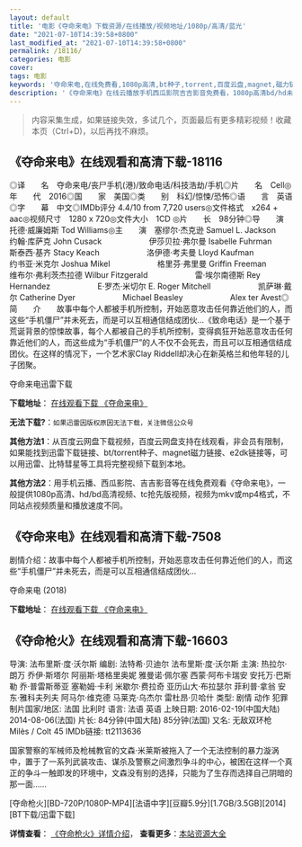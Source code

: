 ```yaml
---
layout: default
title: '电影《夺命来电》下载资源/在线播放/视频地址/1080p/高清/蓝光'
date: "2021-07-10T14:39:58+0800"
last_modified_at: "2021-07-10T14:39:58+0800"
permalink: /18116/
categories: 电影
cover:
tags: 电影
keywords: '夺命来电,在线免费看,1080p高清,bt种子,torrent,百度云盘,magnet,磁力链,迅雷下载资源'
description: '《夺命来电》在线云播放手机西瓜影院吉吉影音免费看，1080p高清bd/hd未删减完整版和tc抢先枪版，mkv/mp4格式，附带bt/torrent种子、magnet/磁力链、百度云盘、网盘资源迅雷下载链接'
---
```


>内容采集生成，如果链接失效，多试几个，页面最后有更多精彩视频！收藏本页（Ctrl+D)，以后再找不麻烦。


## 《夺命来电》在线观看和高清下载-18116

◎译　　名　夺命来电/丧尸手机(港)/致命电话/科技浩劫/手机◎片　　名　Cell◎年　　代　2016◎国　　家　美国◎类　　别　科幻/惊悚/恐怖◎语　　言　英语◎字　　幕　中文◎IMDb评分 4.4/10 from 7,720 users◎文件格式　x264 + aac◎视频尺寸　1280 x 720◎文件大小　1CD ◎片　　长　98分钟◎导　　演　托德·威廉姆斯 Tod Williams◎主　　演　塞缪尔·杰克逊 Samuel L. Jackson　　　　　　约翰·库萨克 John Cusack　　　　　　伊莎贝拉·弗尔曼 Isabelle Fuhrman　　　　　　斯泰西·基齐 Stacy Keach　　　　　　洛伊德·考夫曼 Lloyd Kaufman　　　　　　约书亚·米克尔 Joshua Mikel　　　　　　格里芬·弗里曼 Griffin Freeman　　　　　　维布尔·弗利茨杰拉德 Wilbur Fitzgerald　　　　　　雷·埃尔南德斯 Rey Hernandez　　　　　　E·罗杰·米切尔 E. Roger Mitchell　　　　　　凯萨琳·戴尔 Catherine Dyer　　　　　　Michael Beasley　　　　　　Alex ter Avest◎简　　介　　故事中每个人都被手机所控制，开始恶意攻击任何靠近他们的人，而这些“手机僵尸”并未死去，而是可以互相通信结成团伙…《致命电话》是一个基于荒诞背景的惊悚故事，每个人都被自己的手机所控制，变得疯狂开始恶意攻击任何靠近他们的人，而这些成为“手机僵尸”的人不仅不会死去，而且可以互相通信结成团伙。在这样的情况下，一个艺术家Clay Riddell却决心在新英格兰和他年轻的儿子团聚。


夺命来电迅雷下载

**下载地址**： [在线观看下载 《夺命来电》](https://www.993dy.com//vod-detail-id-30549.html) 


**无法下载?**：`如果迅雷因版权原因无法下载，关注微信公众号 `

**其他方法1**：从百度云网盘下载视频，百度云网盘支持在线观看，非会员有限制，如果能找到迅雷下载链接、bt/torrent种子、magnet磁力链接、e2dk链接等，可以用迅雷、比特彗星等工具将完整视频下载到本地。

**其他方法2**：用手机云播、西瓜影院、吉吉影音等在线免费观看《夺命来电》，一般提供1080p高清、hd/bd高清视频、tc抢先版视频，视频为mkv或mp4格式，不同站点视频质量和播放速度不同。


## 《夺命来电》在线观看和高清下载-7508

剧情介绍：故事中每个人都被手机所控制，开始恶意攻击任何靠近他们的人，而这些“手机僵尸”并未死去，而是可以互相通信结成团伙…


夺命来电 (2018)

**下载地址**： [在线观看下载 《夺命来电》](https://www.btbtdy.me/btdy/dy12704.html) 


## 《夺命枪火》在线观看和高清下载-16603

导演: 法布里斯·度·沃尔斯 编剧: 法特希·贝迪尔 法布里斯·度·沃尔斯 主演: 热拉尔·朗万 乔伊·斯塔尔 阿丽斯·塔格里奥妮 雅曼诺·佩尔塞 西蒙·阿布卡瑞安 安托万·巴斯勒 乔·普雷斯蒂亚 塞勒姆·卡利 米歇尔·费拉奇 亚历山大·布拉瑟尔 菲利普·拿翁 安东·雅科夫列夫 阿马尔·维克德 马莱克·乌杰尔 雷杜昂·贝哈什 类型: 剧情 动作 犯罪 制片国家/地区: 法国 比利时 语言: 法语 英语 上映日期: 2016-02-19(中国大陆) 2014-08-06(法国) 片长: 84分钟(中国大陆) 85分钟(法国) 又名: 无敌双环枪 Milès / Colt 45 IMDb链接: tt2113636

国家警察的军械师及枪械教官的文森·米莱斯被拖入了一个无法控制的暴力漩涡中，置于了一系列武装攻击、谋杀及警察之间激烈争斗的中心，被困在这样一个真正的争斗一触即发的环境中，文森没有别的选择，只能为了生存而选择自己阴暗的那一面……


[夺命枪火][BD-720P/1080P-MP4][法语中字][豆瓣5.9分][1.7GB/3.5GB][2014][BT下载/迅雷下载]

**详情查看**： [《夺命枪火》详情介绍](/movie/16603/)， **查看更多**：[本站资源大全](/movie/t/all/)

